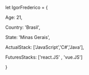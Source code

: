 let IgorFrederico = {

Age: 21,

Country: 'Brasil',

State: 'Minas Gerais',

ActualStack: ['JavaScript','C#','Java'],

FuturesStacks: ['react.JS' , 'vue.JS']

}

